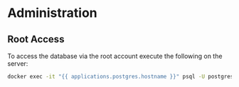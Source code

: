 # Administration

## Root Access
To access the database via the root account execute the following on the server:
```bash
docker exec -it "{{ applications.postgres.hostname }}" psql -U postgres
```